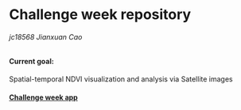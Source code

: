 # Challenge week repository
###### jc18568 Jianxuan Cao
#### Current goal:
Spatial-temporal NDVI visualization and analysis via Satellite images

#### [Challenge week app](https://theunknowncao.users.earthengine.app/view/caondvi "Challenge week app")